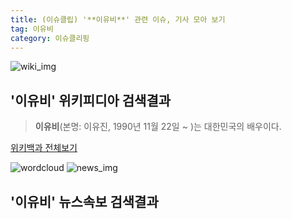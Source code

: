 ```yaml
---
title: (이슈클립) '**이유비**' 관련 이슈, 기사 모아 보기
tag: 이유비
category: 이슈클리핑
---
```

![wiki_img](https://user-images.githubusercontent.com/42597476/44503234-41136a80-a6d0-11e8-9071-6fc6418eafe4.png)
## **'**이유비**'** 위키피디아 검색결과
>**이유비**(본명: 이유진, 1990년 11월 22일 ~ )는 대한민국의 배우이다.

<a href="https://ko.wikipedia.org/wiki/이유비" target="_blank">위키백과 전체보기</a>

![wordcloud](https://s3.ap-northeast-2.amazonaws.com/lyrics101-wordcloud/2018-09-21-1537541125.png)
![news_img](https://user-images.githubusercontent.com/42597476/44507050-1206f400-a6e4-11e8-8d98-7ffbfebb353f.png)
## **'**이유비**'** 뉴스속보 검색결과

